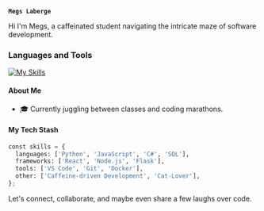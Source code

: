 **`Megs Laberge`**

Hi I'm Megs, a caffeinated student navigating the intricate maze of software development. 

### Languages and Tools
[![My Skills](https://skillicons.dev/icons?i=js,html,css,cs,materialui,nodejs,react)](https://skillicons.dev)

#### About Me

- 🎓 Currently juggling between classes and coding marathons.

#### My Tech Stash

```python
const skills = {
  languages: ['Python', 'JavaScript', 'C#', 'SQL'],
  frameworks: ['React', 'Node.js', 'Flask'],
  tools: ['VS Code', 'Git', 'Docker'],
  other: ['Caffeine-driven Development', 'Cat-Lover'],
};
```
Let's connect, collaborate, and maybe even share a few laughs over code.
